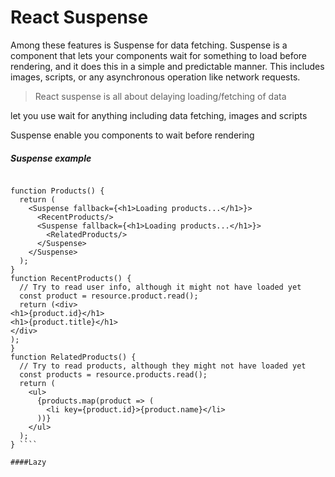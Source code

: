 # React Suspense

Among these features is Suspense for data fetching. Suspense is a component 
that lets your components wait for something to load before rendering, 
and it does this in a simple and predictable manner. This includes images, scripts, 
or any asynchronous operation like network requests.


> React suspense is all about delaying loading/fetching of data

<Suspense> let you use wait for anything including data fetching, images and scripts

Suspense enable you components to wait before rendering

##### Suspense example

```` const resource = getProducts();

function Products() {
  return (
    <Suspense fallback={<h1>Loading products...</h1>}>
      <RecentProducts/>
      <Suspense fallback={<h1>Loading products...</h1>}>
        <RelatedProducts/>
      </Suspense>
    </Suspense>
  );
}
function RecentProducts() {
  // Try to read user info, although it might not have loaded yet
  const product = resource.product.read();
  return (<div>
<h1>{product.id}</h1>
<h1>{product.title}</h1>
</div>
);
}
function RelatedProducts() {
  // Try to read products, although they might not have loaded yet
  const products = resource.products.read();
  return (
    <ul>
      {products.map(product => (
        <li key={product.id}>{product.name}</li>
      ))}
    </ul>
  );
} ````

####Lazy

